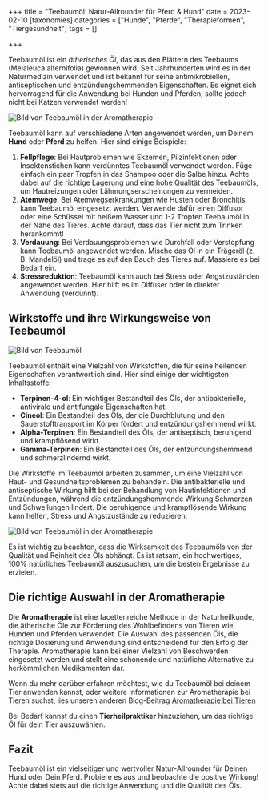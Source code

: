 +++
title = "Teebaumöl: Natur-Allrounder für Pferd & Hund"
date = 2023-02-10
[taxonomies]
categories = ["Hunde", "Pferde", "Therapieformen", "Tiergesundheit"]
tags = []

+++

Teebaumöl ist ein *ätherisches Öl*, das aus den Blättern des Teebaums (Melaleuca alternifolia) gewonnen wird. Seit Jahrhunderten wird es in der Naturmedizin verwendet und ist bekannt für seine antimikrobiellen, antiseptischen und entzündungshemmenden Eigenschaften. Es eignet sich hervorragend für die Anwendung bei Hunden und Pferden, sollte jedoch nicht bei Katzen verwendet werden!

<!-- more -->

<picture>
  <source srcset="https://tierheilpraxis-jessican.de/img/blog/teebaumoel_1_small.avif" type="image/avif" media="(max-width: 319px)">
  <source srcset="https://tierheilpraxis-jessican.de/img/blog/teebaumoel_1_small.webp" type="image/webp" media="(max-width: 319px)">
  <source srcset="https://tierheilpraxis-jessican.de/img/blog/teebaumoel_1_small.jpeg" type="image/jpeg" media="(max-width: 319px)">

  <source srcset="https://tierheilpraxis-jessican.de/img/blog/teebaumoel_1_medium.avif" type="image/avif" media="(min-width: 320px) and (max-width: 767px)">
  <source srcset="https://tierheilpraxis-jessican.de/img/blog/teebaumoel_1_medium.webp" type="image/webp" media="(min-width: 320px) and (max-width: 767px)">
  <source srcset="https://tierheilpraxis-jessican.de/img/blog/teebaumoel_1_medium.jpeg" type="image/jpeg" media="(min-width: 320px) and (max-width: 767px)">

  <source srcset="https://tierheilpraxis-jessican.de/img/blog/teebaumoel_1_large.avif" type="image/avif" media="(min-width: 768px)">
  <source srcset="https://tierheilpraxis-jessican.de/img/blog/teebaumoel_1_large.webp" type="image/webp" media="(min-width: 768px)">
  <source srcset="https://tierheilpraxis-jessican.de/img/blog/teebaumoel_1_large.jpeg" type="image/jpeg" media="(min-width: 768px)">

  <img src="https://tierheilpraxis-jessican.de/img/blog/teebaumoel_1_large.jpeg" alt="Bild von Teebaumöl in der Aromatherapie" style="max-width: 100%" loading="lazy">
</picture>

Teebaumöl kann auf verschiedene Arten angewendet werden, um Deinem **Hund** oder **Pferd** zu helfen. Hier sind einige Beispiele:

1. **Fellpflege**: Bei Hautproblemen wie Ekzemen, Pilzinfektionen oder Insektenstichen kann verdünntes Teebaumöl verwendet werden. Füge einfach ein paar Tropfen in das Shampoo oder die Salbe hinzu. Achte dabei auf die richtige Lagerung und eine hohe Qualität des Teebaumöls, um Hautreizungen oder Lähmungserscheinungen zu vermeiden.
2. **Atemwege**: Bei Atemwegserkrankungen wie Husten oder Bronchitis kann Teebaumöl eingesetzt werden. Verwende dafür einen Diffusor oder eine Schüssel mit heißem Wasser und 1-2 Tropfen Teebaumöl in der Nähe des Tieres. Achte darauf, dass das Tier nicht zum Trinken herankommt!
3. **Verdauung**: Bei Verdauungsproblemen wie Durchfall oder Verstopfung kann Teebaumöl angewendet werden. Mische das Öl in ein Trägeröl (z. B. Mandelöl) und trage es auf den Bauch des Tieres auf. Massiere es bei Bedarf ein.
4. **Stressreduktion**: Teebaumöl kann auch bei Stress oder Angstzuständen angewendet werden. Hier hilft es im Diffuser oder in direkter Anwendung (verdünnt).

## Wirkstoffe und ihre Wirkungsweise von Teebaumöl
<picture>
  <source srcset="https://tierheilpraxis-jessican.de/img/blog/teebaumoel_2_small.avif" type="image/avif" media="(max-width: 319px)">
  <source srcset="https://tierheilpraxis-jessican.de/img/blog/teebaumoel_2_small.webp" type="image/webp" media="(max-width: 319px)">
  <source srcset="https://tierheilpraxis-jessican.de/img/blog/teebaumoel_2_small.jpeg" type="image/jpeg" media="(max-width: 319px)">

  <source srcset="https://tierheilpraxis-jessican.de/img/blog/teebaumoel_2_medium.avif" type="image/avif" media="(min-width: 320px) and (max-width: 767px)">
  <source srcset="https://tierheilpraxis-jessican.de/img/blog/teebaumoel_2_medium.webp" type="image/webp" media="(min-width: 320px) and (max-width: 767px)">
  <source srcset="https://tierheilpraxis-jessican.de/img/blog/teebaumoel_2_medium.jpeg" type="image/jpeg" media="(min-width: 320px) and (max-width: 767px)">

  <source srcset="https://tierheilpraxis-jessican.de/img/blog/teebaumoel_2_large.avif" type="image/avif" media="(min-width: 768px)">
  <source srcset="https://tierheilpraxis-jessican.de/img/blog/teebaumoel_2_large.webp" type="image/webp" media="(min-width: 768px)">
  <source srcset="https://tierheilpraxis-jessican.de/img/blog/teebaumoel_2_large.jpeg" type="image/jpeg" media="(min-width: 768px)">

  <img src="https://tierheilpraxis-jessican.de/img/blog/teebaumoel_2_large.jpeg" alt="Bild von Teebaumöl" style="max-width: 100%" loading="lazy">
</picture>

Teebaumöl enthält eine Vielzahl von Wirkstoffen, die für seine heilenden Eigenschaften verantwortlich sind. Hier sind einige der wichtigsten Inhaltsstoffe:

- **Terpinen-4-ol**: Ein wichtiger Bestandteil des Öls, der antibakterielle, antivirale und antifungale Eigenschaften hat.
- **Cineol**: Ein Bestandteil des Öls, der die Durchblutung und den Sauerstofftransport im Körper fördert und entzündungshemmend wirkt.
- **Alpha-Terpinen**: Ein Bestandteil des Öls, der antiseptisch, beruhigend und krampflösend wirkt.
- **Gamma-Terpinen**: Ein Bestandteil des Öls, der entzündungshemmend und schmerzlindernd wirkt.

Die Wirkstoffe im Teebaumöl arbeiten zusammen, um eine Vielzahl von Haut- und Gesundheitsproblemen zu behandeln. Die antibakterielle und antiseptische Wirkung hilft bei der Behandlung von Hautinfektionen und Entzündungen, während die entzündungshemmende Wirkung Schmerzen und Schwellungen lindert. Die beruhigende und krampflösende Wirkung kann helfen, Stress und Angstzustände zu reduzieren.

<picture>
  <source srcset="https://tierheilpraxis-jessican.de/img/blog/teebaumoel_3_small.avif" type="image/avif" media="(max-width: 319px)">
  <source srcset="https://tierheilpraxis-jessican.de/img/blog/teebaumoel_3_small.webp" type="image/webp" media="(max-width: 319px)">
  <source srcset="https://tierheilpraxis-jessican.de/img/blog/teebaumoel_3_small.jpeg" type="image/jpeg" media="(max-width: 319px)">

  <source srcset="https://tierheilpraxis-jessican.de/img/blog/teebaumoel_3_medium.avif" type="image/avif" media="(min-width: 320px) and (max-width: 767px)">
  <source srcset="https://tierheilpraxis-jessican.de/img/blog/teebaumoel_3_medium.webp" type="image/webp" media="(min-width: 320px) and (max-width: 767px)">
  <source srcset="https://tierheilpraxis-jessican.de/img/blog/teebaumoel_3_medium.jpeg" type="image/jpeg" media="(min-width: 320px) and (max-width: 767px)">

  <source srcset="https://tierheilpraxis-jessican.de/img/blog/teebaumoel_3_large.avif" type="image/avif" media="(min-width: 768px)">
  <source srcset="https://tierheilpraxis-jessican.de/img/blog/teebaumoel_3_large.webp" type="image/webp" media="(min-width: 768px)">
  <source srcset="https://tierheilpraxis-jessican.de/img/blog/teebaumoel_3_large.jpeg" type="image/jpeg" media="(min-width: 768px)">

  <img src="https://tierheilpraxis-jessican.de/img/blog/teebaumoel_3_large.jpeg" alt="Bild von Teebaumöl in der Aromatherapie" style="max-width: 100%" loading="lazy">
</picture>


Es ist wichtig zu beachten, dass die Wirksamkeit des Teebaumöls von der Qualität und Reinheit des Öls abhängt. Es ist ratsam, ein hochwertiges, 100% natürliches Teebaumöl auszusuchen, um die besten Ergebnisse zu erzielen.

## Die richtige Auswahl in der Aromatherapie

Die **Aromatherapie** ist eine facettenreiche Methode in der Naturheilkunde, die ätherische Öle zur Förderung des Wohlbefindens von Tieren wie Hunden und Pferden verwendet. Die Auswahl des passenden Öls, die richtige Dosierung und Anwendung sind entscheidend für den Erfolg der Therapie. Aromatherapie kann bei einer Vielzahl von Beschwerden eingesetzt werden und stellt eine schonende und natürliche Alternative zu herkömmlichen Medikamenten dar.

Wenn du mehr darüber erfahren möchtest, wie du Teebaumöl bei deinem Tier anwenden kannst, oder weitere Informationen zur Aromatherapie bei Tieren suchst, lies unseren anderen Blog-Beitrag
<a href="https://tierheilpraxis-jessican.de/pages/blog/aroma-tiere/" title="Aromatherapie bei Tieren">Aromatherapie bei Tieren</a>

Bei Bedarf kannst du einen **Tierheilpraktiker** hinzuziehen, um das richtige Öl für dein Tier auszuwählen. 

## Fazit
Teebaumöl ist ein vielseitiger und wertvoller Natur-Allrounder für Deinen Hund oder Dein Pferd. Probiere es aus und beobachte die positive Wirkung! Achte dabei stets auf die richtige Anwendung und die Qualität des Öls.
